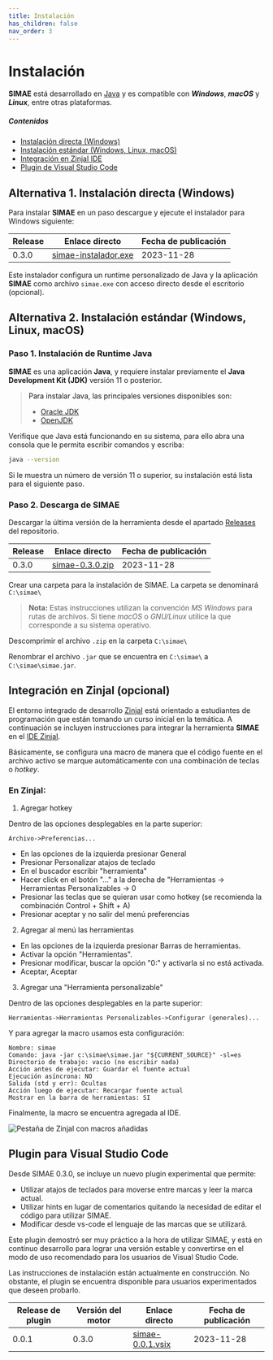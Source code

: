 ```yaml
---
title: Instalación
has_children: false
nav_order: 3
---
```

# Instalación

**SIMAE** está desarrollado en [Java](https://www.java.com/) y es compatible con **_Windows_**, **_macOS_** y **_Linux_**, entre otras plataformas. 

##### Contenidos
- [Instalación directa (Windows)](#instalacion-directa)
- [Instalación estándar (Windows, Linux, macOS) ](#instalacion-estandar)
- [Integración en ZinjaI IDE](#integracion-en-zinjaI)
- [Plugin de Visual Studio Code](#plugin-vscode)
 
## Alternativa 1. Instalación directa (Windows) <a name ="instalacion-directa"/>

Para instalar **SIMAE** en un paso descargue y ejecute el instalador para Windows siguiente:

|Release|Enlace directo|Fecha de publicación|
|---|---|---|
|0.3.0| [simae-instalador.exe](https://github.com/tiflo-sf/simae/releases/download/v0.3.0/simae-instalador.exe)| 2023\-11\-28|

Este instalador configura un runtime personalizado de Java y la aplicación **SIMAE** como archivo `simae.exe` con acceso directo desde el escritorio (opcional).


## Alternativa 2. Instalación estándar (Windows, Linux, macOS) <a name ="instalacion-estandar"/>

### Paso 1. Instalación de Runtime Java

**SIMAE** es una aplicación **Java**, y requiere instalar previamente el **Java Development Kit (JDK)** versión 11 o posterior.

> Para instalar Java, las principales versiones disponibles son:
> - [Oracle JDK](https://www.oracle.com/java/technologies/downloads/)
> - [OpenJDK](http://jdk.java.net/archive/)


Verifique que Java está funcionando en su sistema, para ello abra una consola que le permita escribir comandos y escriba:

```bash
java --version
```

Si le muestra un número de versión 11 o superior, su instalación está lista para el siguiente paso.

### Paso 2. Descarga de SIMAE

Descargar la última versión de la herramienta desde el apartado [Releases](https://github.com/tiflo-sf/simae/releases) del repositorio.

|Release|Enlace directo|Fecha de publicación|
|---|---|---|
|0.3.0| [simae-0.3.0.zip](https://github.com/tiflo-sf/simae/releases/download/v0.3.0/simae.zip)| 2023\-11\-28|

Crear una carpeta para la instalación de SIMAE. La carpeta se denominará `C:\simae\` 

> **Nota:** Estas instrucciones utilizan la convención _MS Windows_ para rutas de archivos.  Si tiene _macOS_ o _GNU/Linux_ utilice la que corresponde a su sistema operativo.

Descomprimir el archivo `.zip` en la carpeta `C:\simae\`

Renombrar el archivo `.jar` que se encuentra en `C:\simae\` a `C:\simae\simae.jar`.


## Integración en ZinjaI (opcional) <a name="integracion-en-zinjaI"/>

El entorno integrado de desarrollo [ZinjaI](http://zinjai.sourceforge.net/) está orientado a estudiantes de programación que están tomando un curso inicial en la temática. A continuación se incluyen instrucciones para integrar la herramienta **SIMAE** en el [IDE ZinjaI](http://zinjai.sourceforge.net/).

Básicamente, se configura una macro de manera que el código fuente en el archivo activo se marque automáticamente con una combinación de teclas o _hotkey_.

### En ZinjaI:

1) Agregar hotkey

Dentro de las opciones desplegables en la parte superior:

```
Archivo->Preferencias...
```

* En las opciones de la izquierda presionar General
* Presionar Personalizar atajos de teclado
* En el buscador escribir "herramienta"
* Hacer click en el botón "..." a la derecha de "Herramientas -> Herramientas Personalizables -> 0
* Presionar las teclas que se quieran usar como hotkey (se recomienda la combinación Control + Shift + A)
* Presionar aceptar y no salir del menú preferencias

2) Agregar al menú las herramientas

* En las opciones de la izquierda presionar Barras de herramientas.
* Activar la opción "Herramientas".
* Presionar modificar, buscar la opción "0:" y activarla si no está activada.
* Aceptar, Aceptar

3) Agregar una "Herramienta personalizable"

Dentro de las opciones desplegables en la parte superior:

```
Herramientas->Herramientas Personalizables->Configurar (generales)...
```

Y para agregar la macro usamos esta configuración:

```
Nombre: simae
Comando: java -jar c:\simae\simae.jar "${CURRENT_SOURCE}" -sl=es
Directorio de trabajo: vacio (no escribir nada)
Acción antes de ejecutar: Guardar el fuente actual
Ejecución asíncrona: NO
Salida (std y err): Ocultas
Acción luego de ejecutar: Recargar fuente actual
Mostrar en la barra de herramientas: SI
````

Finalmente, la macro se encuentra agregada al IDE.

![Pestaña de ZinjaI con macros añadidas](https://user-images.githubusercontent.com/42981462/175972523-b1d526d3-3f07-47a2-89b4-4497816c8647.png)

## Plugin para Visual Studio Code <a name="plugin-vscode"/>

Desde SIMAE 0.3.0, se incluye un nuevo plugin experimental que permite:

* Utilizar atajos de teclados para moverse entre marcas y leer la marca actual.
* Utilizar hints en lugar de comentarios quitando la necesidad de editar el código para utilizar SIMAE.
* Modificar desde vs-code el lenguaje de las marcas que se utilizará.

Este plugin demostró ser muy práctico a la hora de utilizar SIMAE, y está en contínuo desarrollo para lograr una versión estable y convertirse en el modo de uso recomendado para los usuarios de Visual Studio Code.

Las instrucciones de instalación están actualmente en construcción. No obstante, el plugin se encuentra disponible para usuarios experimentados que deseen probarlo.

|Release de plugin|Versión del motor|Enlace directo|Fecha de publicación|
|---|---|---|---|
|0.0.1|0.3.0|[simae-0.0.1.vsix](https://github.com/tiflo-sf/simae/releases/download/v0.3.0/simae-0.0.1.vsix)| 2023\-11\-28|
